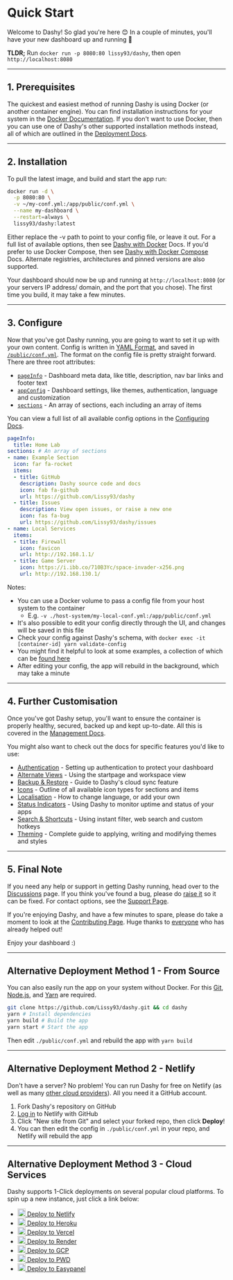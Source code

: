 # Quick Start

Welcome to Dashy! So glad you're here 😊 In a couple of minutes, you'll have your new dashboard up and running 🚀

**TLDR;** Run `docker run -p 8080:80 lissy93/dashy`, then open `http://localhost:8080`

---

## 1. Prerequisites

The quickest and easiest method of running Dashy is using Docker (or another container engine). You can find installation instructions for your system in the [Docker Documentation](https://docs.docker.com/get-docker/).
If you don't want to use Docker, then you can use one of Dashy's other supported installation methods instead, all of which are outlined in the [Deployment Docs](https://github.com/Lissy93/dashy/blob/master/docs/deployment.md).

---

## 2. Installation

To pull the latest image, and build and start the app run:

```bash
docker run -d \
  -p 8080:80 \
  -v ~/my-conf.yml:/app/public/conf.yml \
  --name my-dashboard \
  --restart=always \
  lissy93/dashy:latest
```

Either replace the -v path to point to your config file, or leave it out. For a full list of available options, then see [Dashy with Docker](https://github.com/Lissy93/dashy/blob/master/docs/deployment.md#deploy-with-docker) Docs. If you'd prefer to use Docker Compose, then see [Dashy with Docker Compose](https://github.com/Lissy93/dashy/blob/master/docs/deployment.md#using-docker-compose) Docs. Alternate registries, architectures and pinned versions are also supported.

Your dashboard should now be up and running at `http://localhost:8080` (or your servers IP address/ domain, and the port that you chose). The first time you build, it may take a few minutes.

---

## 3. Configure

Now that you've got Dashy running, you are going to want to set it up with your own content.
Config is written in [YAML Format](https://yaml.org/), and saved in [`/public/conf.yml`](https://github.com/Lissy93/dashy/blob/master/public/conf.yml).
The format on the config file is pretty straight forward. There are three root attributes:

- [`pageInfo`](https://github.com/Lissy93/dashy/blob/master/docs/configuring.md#pageinfo) - Dashboard meta data, like title, description, nav bar links and footer text
- [`appConfig`](https://github.com/Lissy93/dashy/blob/master/docs/configuring.md#appconfig-optional) - Dashboard settings, like themes, authentication, language and customization
- [`sections`](https://github.com/Lissy93/dashy/blob/master/docs/configuring.md#section) - An array of sections, each including an array of items

You can view a full list of all available config options in the [Configuring Docs](https://github.com/Lissy93/dashy/blob/master/docs/configuring.md).

```yaml
pageInfo:
  title: Home Lab
sections: # An array of sections
- name: Example Section
  icon: far fa-rocket
  items:
  - title: GitHub
    description: Dashy source code and docs
    icon: fab fa-github
    url: https://github.com/Lissy93/dashy
  - title: Issues
    description: View open issues, or raise a new one
    icon: fas fa-bug
    url: https://github.com/Lissy93/dashy/issues
- name: Local Services
  items:
  - title: Firewall
    icon: favicon
    url: http://192.168.1.1/
  - title: Game Server
    icon: https://i.ibb.co/710B3Yc/space-invader-x256.png
    url: http://192.168.130.1/
```

Notes:

- You can use a Docker volume to pass a config file from your host system to the container
  - E.g. `-v ./host-system/my-local-conf.yml:/app/public/conf.yml`
- It's also possible to edit your config directly through the UI, and changes will be saved in this file
- Check your config against Dashy's schema, with `docker exec -it [container-id] yarn validate-config`
- You might find it helpful to look at some examples, a collection of which can be [found here](https://gist.github.com/Lissy93/000f712a5ce98f212817d20bc16bab10)
- After editing your config, the app will rebuild in the background, which may take a minute

---

## 4. Further Customisation

Once you've got Dashy setup, you'll want to ensure the container is properly healthy, secured, backed up and kept up-to-date. All this is covered in the [Management Docs](https://github.com/Lissy93/dashy/blob/master/docs/management.md).

You might also want to check out the docs for specific features you'd like to use:

- [Authentication](/docs/authentication) - Setting up authentication to protect your dashboard
- [Alternate Views](/docs/alternate-views) - Using the startpage and workspace view
- [Backup & Restore](/docs/backup-restore) - Guide to Dashy's cloud sync feature
- [Icons](/docs/icons) - Outline of all available icon types for sections and items
- [Localisation](/docs/multi-language-support) - How to change language, or add your own
- [Status Indicators](/docs/status-indicators) - Using Dashy to monitor uptime and status of your apps
- [Search & Shortcuts](/docs/searching) - Using instant filter, web search and custom hotkeys
- [Theming](/docs/theming) - Complete guide to applying, writing and modifying themes and styles

---

## 5. Final Note

If you need any help or support in getting Dashy running, head over to the [Discussions](https://github.com/Lissy93/dashy/discussions) page. If you think you've found a bug, please do [raise it](https://github.com/Lissy93/dashy/issues/new/choose) so it can be fixed. For contact options, see the [Support Page](https://github.com/Lissy93/dashy/blob/master/.github/SUPPORT.md).

If you're enjoying Dashy, and have a few minutes to spare, please do take a moment to look at the [Contributing Page](https://github.com/Lissy93/dashy/blob/master/docs/contributing.md). Huge thanks to [everyone](https://github.com/Lissy93/dashy/blob/master/docs/credits.md) who has already helped out!

Enjoy your dashboard :)

---

## Alternative Deployment Method 1 - From Source

You can also easily run the app on your system without Docker. For this [Git](https://git-scm.com/downloads), [Node.js](https://nodejs.org/), and [Yarn](https://yarnpkg.com/) are required.

```bash
git clone https://github.com/Lissy93/dashy.git && cd dashy
yarn # Install dependencies
yarn build # Build the app
yarn start # Start the app
```

Then edit `./public/conf.yml` and rebuild the app with `yarn build`

---

## Alternative Deployment Method 2 - Netlify

Don't have a server? No problem! You can run Dashy for free on Netlify (as well as many [other cloud providers](/docs/deployment#deploy-to-cloud-service)). All you need it a GitHub account.

1. Fork Dashy's repository on GitHub
2. [Log in](app.netlify.com/login/) to Netlify with GitHub
3. Click "New site from Git" and select your forked repo, then click **Deploy**!
4. You can then edit the config in `./public/conf.yml` in your repo, and Netlify will rebuild the app

---

## Alternative Deployment Method 3 - Cloud Services

Dashy supports 1-Click deployments on several popular cloud platforms. To spin up a new instance, just click a link below:

- [<img src="https://i.ibb.co/ZxtzrP3/netlify.png" width="18"/> Deploy to Netlify](https://app.netlify.com/start/deploy?repository=https://github.com/lissy93/dashy)
- [<img src="https://i.ibb.co/d2P1WZ7/heroku.png" width="18"/> Deploy to Heroku](https://heroku.com/deploy?template=https://github.com/Lissy93/dashy)
- [<img src="https://i.ibb.co/Ld2FZzb/vercel.png" width="18"/> Deploy to Vercel](https://vercel.com/new/project?template=https://github.com/lissy93/dashy)
- [<img src="https://i.ibb.co/xCHtzgh/render.png" width="18"/> Deploy to Render](https://render.com/deploy?repo=https://github.com/lissy93/dashy/tree/deploy_render)
- [<img src="https://i.ibb.co/J7MGymY/googlecloud.png" width="18"/> Deploy to GCP](https://deploy.cloud.run/?git_repo=https://github.com/lissy93/dashy.git)
- [<img src="https://i.ibb.co/HVWVYF7/docker.png" width="18"/> Deploy to PWD](https://labs.play-with-docker.com/?stack=https://raw.githubusercontent.com/Lissy93/dashy/master/docker-compose.yml)
- [<img src="https://i.ibb.co/7NxnM2P/easypanel.png" width="18"/> Deploy to Easypanel](https://easypanel.io/docs/templates/dashy)
